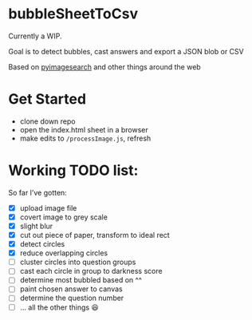# bubbleSheetToCsv

Currently a WIP.

Goal is to detect bubbles, cast answers and export a JSON blob or CSV

Based on [pyimagesearch](https://www.pyimagesearch.com/2016/10/03/bubble-sheet-multiple-choice-scanner-and-test-grader-using-omr-python-and-opencv/) and other things around the web

# Get Started

- clone down repo
- open the index.html sheet in a browser
- make edits to `/processImage.js`, refresh

# Working TODO list:

So far I’ve gotten:
- [x] upload image file
- [x] covert image to grey scale
- [x] slight blur
- [x] cut out piece of paper, transform to ideal rect
- [x] detect circles
- [x] reduce overlapping circles
- [ ] cluster circles into question groups
- [ ] cast each circle in group to darkness score
- [ ] determine most bubbled based on ^^
- [ ] paint chosen answer to canvas
- [ ] determine the question number
- [ ] … all the other things :laughing:
